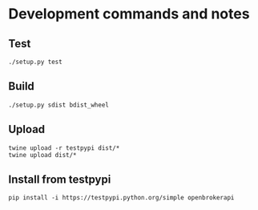# Development commands and notes

## Test
```
./setup.py test
```

## Build
```
./setup.py sdist bdist_wheel
```

## Upload
```
twine upload -r testpypi dist/*
twine upload dist/*
```

## Install from testpypi
```
pip install -i https://testpypi.python.org/simple openbrokerapi
```

